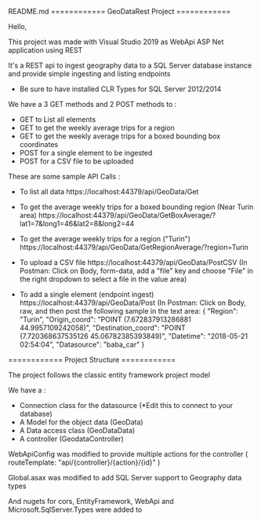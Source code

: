 README.md
============ GeoDataRest Project ============

Hello,

This project was made with Visual Studio 2019 as WebApi ASP Net application using REST 

It's a REST api to ingest geography data to a SQL Server database instance and provide simple ingesting and listing endpoints

* Be sure to have installed CLR Types for SQL Server 2012/2014 

We have a 3 GET methods and 2 POST methods to :

* GET to List all elements
* GET to get the weekly average trips for a region
* GET to get the weekly average trips for a boxed bounding box coordinates 
* POST for a single element to be ingested
* POST for a CSV file to be uploaded

These are some sample API Calls : 

* To list all data
https://localhost:44379/api/GeoData/Get 

* To get the average weekly trips for a boxed bounding region (Near Turin area)
https://localhost:44379/api/GeoData/GetBoxAverage/?lat1=7&long1=46&lat2=8&long2=44

* To get the average weekly trips for a region ("Turin")
https://localhost:44379/api/GeoData/GetRegionAverage/?region=Turin

* To upload a CSV file
https://localhost:44379/api/GeoData/PostCSV
(In Postman: Click on Body, form-data, add a "file" key and choose "File" in the right dropdown to select a file in the value area)

* To add a single element (endpoint ingest)
https://localhost:44379/api/GeoData/Post
(In Postman: Click on Body, raw, and then post the following sample in the text area:
{
        "Region": "Turin",
        "Origin_coord": "POINT (7.672837913286881 44.9957109242058)",
		"Destination_coord":  "POINT (7.720368637535126 45.06782385393849)",
        "Datetime": "2018-05-21 02:54:04",
        "Datasource": "baba_car"
}
	
	
============ Project Structure ============

The project follows the classic entity framework project model

We have a :

* Connection class for the datasource (*Edit this to connect to your database)
* A Model for the object data (GeoData)
* A Data access class (GeoDataData)
* A controller (GeodataController)

WebApiConfig was modified to provide multiple actions for the controller ( routeTemplate: "api/{controller}/{action}/{id}" ) 

Global.asax was modified to add SQL Server support to Geography data types

And nugets for cors, EntityFramework, WebApi and Microsoft.SqlServer.Types were added to





